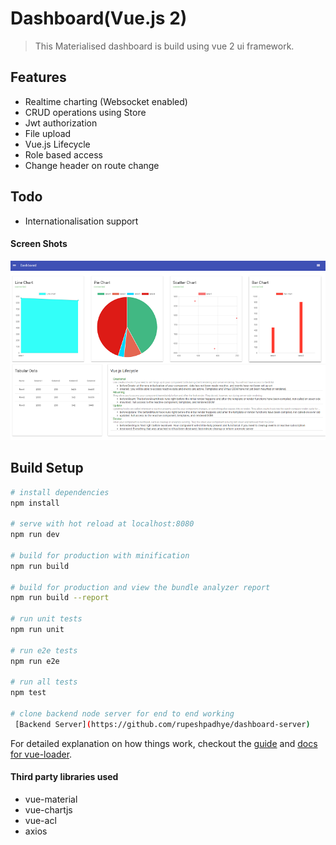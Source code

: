 # Dashboard(Vue.js 2)
 > This Materialised dashboard is build using vue 2 ui framework. 
## Features
  - Realtime charting (Websocket enabled)
  - CRUD operations using Store
  - Jwt authorization 
  - File upload 
  - Vue.js Lifecycle 
  - Role based access
  - Change header on route change
  
  ## Todo
  - Internationalisation support
  
#### Screen Shots 

![Home Screen](snapshots/dashboard.PNG)

## Build Setup

``` bash
# install dependencies
npm install

# serve with hot reload at localhost:8080
npm run dev

# build for production with minification
npm run build

# build for production and view the bundle analyzer report
npm run build --report

# run unit tests
npm run unit

# run e2e tests
npm run e2e

# run all tests
npm test

# clone backend node server for end to end working 
 [Backend Server](https://github.com/rupeshpadhye/dashboard-server)
```
For detailed explanation on how things work, checkout the [guide](http://vuejs-templates.github.io/webpack/) and [docs for vue-loader](http://vuejs.github.io/vue-loader).

#### Third party libraries used
- vue-material 
- vue-chartjs
- vue-acl
- axios



